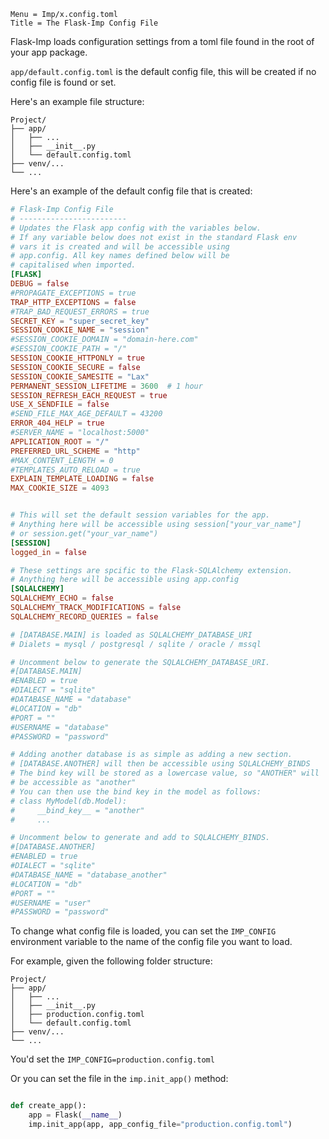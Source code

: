 ```
Menu = Imp/x.config.toml
Title = The Flask-Imp Config File
```

Flask-Imp loads configuration settings from a toml file found in the root of your app package.

`app/default.config.toml` is the default config file, this will be created if no config file is found or set.

Here's an example file structure:

```text
Project/
├── app/
│   ├── ...
│   ├── __init__.py
│   └── default.config.toml
├── venv/...
└── ...
```

Here's an example of the default config file that is created:

```toml
# Flask-Imp Config File
# ------------------------
# Updates the Flask app config with the variables below.
# If any variable below does not exist in the standard Flask env
# vars it is created and will be accessible using
# app.config. All key names defined below will be
# capitalised when imported.
[FLASK]
DEBUG = false
#PROPAGATE_EXCEPTIONS = true
TRAP_HTTP_EXCEPTIONS = false
#TRAP_BAD_REQUEST_ERRORS = true
SECRET_KEY = "super_secret_key"
SESSION_COOKIE_NAME = "session"
#SESSION_COOKIE_DOMAIN = "domain-here.com"
#SESSION_COOKIE_PATH = "/"
SESSION_COOKIE_HTTPONLY = true
SESSION_COOKIE_SECURE = false
SESSION_COOKIE_SAMESITE = "Lax"
PERMANENT_SESSION_LIFETIME = 3600  # 1 hour
SESSION_REFRESH_EACH_REQUEST = true
USE_X_SENDFILE = false
#SEND_FILE_MAX_AGE_DEFAULT = 43200
ERROR_404_HELP = true
#SERVER_NAME = "localhost:5000"
APPLICATION_ROOT = "/"
PREFERRED_URL_SCHEME = "http"
#MAX_CONTENT_LENGTH = 0
#TEMPLATES_AUTO_RELOAD = true
EXPLAIN_TEMPLATE_LOADING = false
MAX_COOKIE_SIZE = 4093


# This will set the default session variables for the app.
# Anything here will be accessible using session["your_var_name"]
# or session.get("your_var_name")
[SESSION]
logged_in = false

# These settings are spcific to the Flask-SQLAlchemy extension.
# Anything here will be accessible using app.config
[SQLALCHEMY]
SQLALCHEMY_ECHO = false
SQLALCHEMY_TRACK_MODIFICATIONS = false
SQLALCHEMY_RECORD_QUERIES = false

# [DATABASE.MAIN] is loaded as SQLALCHEMY_DATABASE_URI
# Dialets = mysql / postgresql / sqlite / oracle / mssql

# Uncomment below to generate the SQLALCHEMY_DATABASE_URI.
#[DATABASE.MAIN]
#ENABLED = true
#DIALECT = "sqlite"
#DATABASE_NAME = "database"
#LOCATION = "db"
#PORT = ""
#USERNAME = "database"
#PASSWORD = "password"

# Adding another database is as simple as adding a new section.
# [DATABASE.ANOTHER] will then be accessible using SQLALCHEMY_BINDS
# The bind key will be stored as a lowercase value, so "ANOTHER" will
# be accessible as "another"
# You can then use the bind key in the model as follows:
# class MyModel(db.Model):
#     __bind_key__ = "another"
#     ...

# Uncomment below to generate and add to SQLALCHEMY_BINDS.
#[DATABASE.ANOTHER]
#ENABLED = true
#DIALECT = "sqlite"
#DATABASE_NAME = "database_another"
#LOCATION = "db"
#PORT = ""
#USERNAME = "user"
#PASSWORD = "password"

```

To change what config file is loaded, you can set the `IMP_CONFIG` environment
variable to the name of the config file you want to load.

For example, given the following folder structure:

```text
Project/
├── app/
│   ├── ...
│   ├── __init__.py
│   ├── production.config.toml
│   └── default.config.toml
├── venv/...
└── ...
```

You'd set the `IMP_CONFIG=production.config.toml`

Or you can set the file in the `imp.init_app()` method:

```python

def create_app():
    app = Flask(__name__)
    imp.init_app(app, app_config_file="production.config.toml")

```